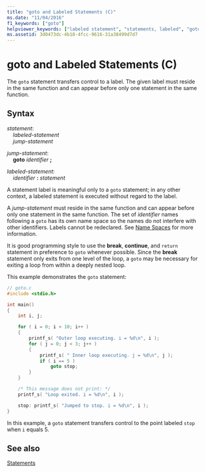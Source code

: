 ```yaml
---
title: "goto and Labeled Statements (C)"
ms.date: "11/04/2016"
f1_keywords: ["goto"]
helpviewer_keywords: ["labeled statement", "statements, labeled", "goto keyword [C]"]
ms.assetid: 3d0473dc-4b18-4fcc-9616-31a38499d7d7
---
```

# goto and Labeled Statements (C)

The `goto` statement transfers control to a label. The given label must reside in the same function and can appear before only one statement in the same function.

## Syntax

*statement*:<br/>
&nbsp;&nbsp;&nbsp;&nbsp;*labeled-statement*<br/>
&nbsp;&nbsp;&nbsp;&nbsp;*jump-statement*

*jump-statement*:<br/>
&nbsp;&nbsp;&nbsp;&nbsp;**goto**  *identifier*  **;**

*labeled-statement*:<br/>
&nbsp;&nbsp;&nbsp;&nbsp;*identifier*  **:**  *statement*

A statement label is meaningful only to a `goto` statement; in any other context, a labeled statement is executed without regard to the label.

A *jump-statement* must reside in the same function and can appear before only one statement in the same function. The set of *identifier* names following a `goto` has its own name space so the names do not interfere with other identifiers. Labels cannot be redeclared. See [Name Spaces](../c-language/name-spaces.md) for more information.

It is good programming style to use the **break**, **continue**, and `return` statement in preference to `goto` whenever possible. Since the **break** statement only exits from one level of the loop, a `goto` may be necessary for exiting a loop from within a deeply nested loop.

This example demonstrates the `goto` statement:

```c
// goto.c
#include <stdio.h>

int main()
{
    int i, j;

    for ( i = 0; i < 10; i++ )
    {
        printf_s( "Outer loop executing. i = %d\n", i );
        for ( j = 0; j < 3; j++ )
        {
            printf_s( " Inner loop executing. j = %d\n", j );
            if ( i == 5 )
                goto stop;
        }
    }

    /* This message does not print: */
    printf_s( "Loop exited. i = %d\n", i );

    stop: printf_s( "Jumped to stop. i = %d\n", i );
}
```

In this example, a `goto` statement transfers control to the point labeled `stop` when `i` equals 5.

## See also

[Statements](../c-language/statements-c.md)

